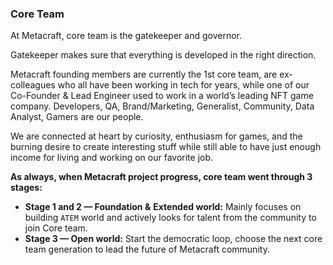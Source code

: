 ### Core Team
At Metacraft, core team is the gatekeeper and governor.

Gatekeeper makes sure that everything is developed in the right direction.

Metacraft founding members are currently the 1st core team, are ex-colleagues who all have been working in tech for years, while one of our Co-Founder & Lead Engineer used to work in a world’s leading NFT game company. Developers, QA, Brand/Marketing, Generalist, Community, Data Analyst, Gamers are our people.

We are connected at heart by curiosity, enthusiasm for games, and the burning desire to create interesting stuff while still able to have just enough income for living and working on our favorite job.

**As always, when Metacraft project progress, core team went through 3 stages:**

- **Stage 1 and 2 — Foundation &** **Extended world:** Mainly focuses on building `ATEM` world and actively looks for talent from the community to join Core team.
- **Stage 3 — Open world:** Start the democratic loop, choose the next core team generation to lead the future of Metacraft community.
